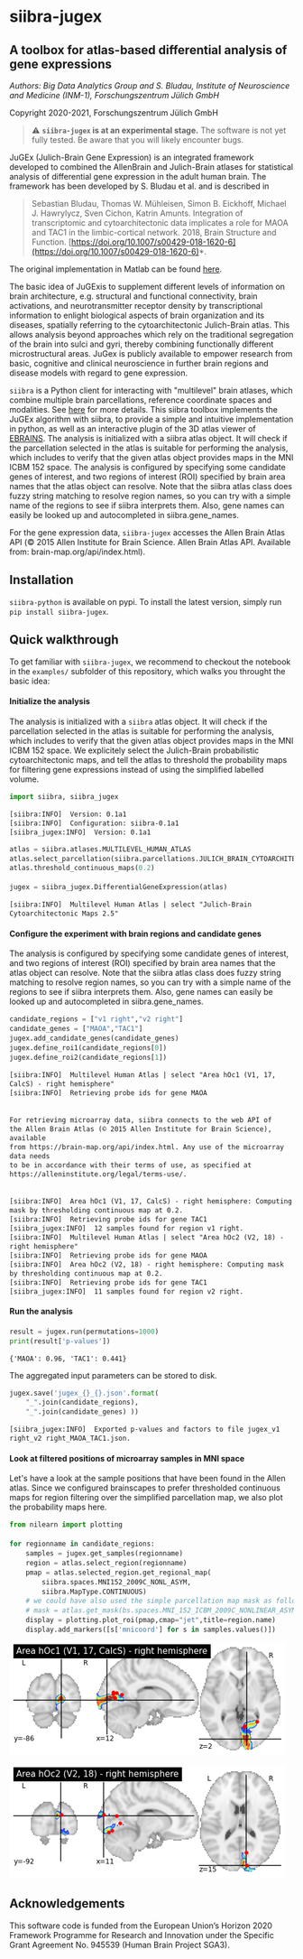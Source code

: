 # siibra-jugex

## A toolbox for atlas-based differential analysis of gene expressions

*Authors: Big Data Analytics Group and S. Bludau, Institute of Neuroscience and Medicine (INM-1), Forschungszentrum Jülich GmbH*

Copyright 2020-2021, Forschungszentrum Jülich GmbH 

> :warning: **`siibra-jugex` is at an experimental stage.** The software is not yet fully tested. Be aware that you will likely encounter bugs.

JuGEx  (Julich-Brain Gene Expression) is an integrated framework developed to combined the AllenBrain and Julich-Brain atlases for statistical analysis of differential gene expression in the adult human brain.
The framework has been developed by S. Bludau et al. and is described in 

> Sebastian Bludau, Thomas W. Mühleisen, Simon B. Eickhoff, Michael J. Hawrylycz, Sven Cichon, Katrin Amunts. Integration of transcriptomic and cytoarchitectonic data implicates a role for MAOA and TAC1 in the limbic-cortical network. 2018, Brain Structure and Function. [https://doi.org/10.1007/s00429-018-1620-6](https://doi.org/10.1007/s00429-018-1620-6)*.

The original implementation in Matlab can be found [here](https://www.fz-juelich.de/SharedDocs/Downloads/INM/INM-1/DE/jugex.html?nn=2163780).

The basic idea of JuGExis to supplement different levels of information on brain architecture, e.g. structural and functional connectivity, brain activations, and neurotransmitter receptor density by transcriptional information to enlight biological aspects of brain organization and its diseases, spatially referring to the cytoarchitectonic Julich-Brain atlas. This allows analysis beyond approaches which rely on the traditional segregation of the brain into sulci and gyri, thereby combining functionally different microstructural areas. JuGex is publicly available to empower research from basic, cognitive and clinical neuroscience in further brain regions and disease models with regard to gene expression.

`siibra` is a Python client for interacting with "multilevel" brain atlases, which combine multiple brain parcellations, reference coordinate spaces and modalities. See [here](https://siibra.eu) for more details.
This siibra toolbox implements the JuGEx algorithm with siibra, to provide a simple and intuitive implementation in python, as well as an interactive plugin of the 3D atlas viewer of [EBRAINS](https://ebrains.eu/service/human-brain-atlas/).
The analysis is initialized with a siibra atlas object. It will check if the parcellation selected in the atlas is suitable for performing the analysis, which includes to verify that the given atlas object provides maps in the MNI ICBM 152 space. The analysis is configured by specifying some candidate genes of interest, and two regions of interest (ROI) specified by brain area names that the atlas object can resolve. Note that the siibra atlas class does fuzzy string matching to resolve region names, so you can try with a simple name of the regions to see if siibra interprets them.  Also, gene names can easily be looked up and autocompleted in siibra.gene_names.

For the gene expression data, `siibra-jugex` accesses the Allen Brain Atlas API (© 2015 Allen Institute for Brain Science. Allen Brain Atlas API. Available from: brain-map.org/api/index.html).

## Installation

`siibra-python` is available on pypi. To install the latest version, simply run `pip install siibra-jugex`.

## Quick walkthrough

To get familiar with `siibra-jugex`, we recommend to checkout the notebook in the `examples/` subfolder of this repository, which walks you throught the basic idea:


#### Initialize the analysis

The analysis is initialized with a `siibra` atlas object. It will check if the parcellation selected in the atlas is suitable for performing the analysis, which includes to verify that the given atlas object provides maps in the MNI ICBM 152 space. We explicitely select the Julich-Brain probabilistic cytoarchitectonic maps, and  tell the atlas to threshold the probability maps for filtering gene expressions instead of using the simplified labelled volume. 


```python
import siibra, siibra_jugex
```

    [siibra:INFO]  Version: 0.1a1
    [siibra:INFO]  Configuration: siibra-0.1a1
    [siibra_jugex:INFO]  Version: 0.1a1


```python
atlas = siibra.atlases.MULTILEVEL_HUMAN_ATLAS
atlas.select_parcellation(siibra.parcellations.JULICH_BRAIN_CYTOARCHITECTONIC_MAPS_2_5)
atlas.threshold_continuous_maps(0.2)

jugex = siibra_jugex.DifferentialGeneExpression(atlas)
```

    [siibra:INFO]  Multilevel Human Atlas | select "Julich-Brain Cytoarchitectonic Maps 2.5"


#### Configure the experiment with brain regions and candidate genes

The analysis is configured by specifying some candidate genes of interest, and two regions of interest (ROI) specified by brain area names that the atlas object can resolve. Note that the siibra atlas class does fuzzy string matching to resolve region names, so you can try with a simple name of the regions to see if siibra interprets them.  Also, gene names can easily be looked up and autocompleted in siibra.gene_names. 



```python
candidate_regions = ["v1 right","v2 right"]
candidate_genes = ["MAOA","TAC1"]
jugex.add_candidate_genes(candidate_genes)
jugex.define_roi1(candidate_regions[0])
jugex.define_roi2(candidate_regions[1])
```

    [siibra:INFO]  Multilevel Human Atlas | select "Area hOc1 (V1, 17, CalcS) - right hemisphere"
    [siibra:INFO]  Retrieving probe ids for gene MAOA


    For retrieving microarray data, siibra connects to the web API of
    the Allen Brain Atlas (© 2015 Allen Institute for Brain Science), available
    from https://brain-map.org/api/index.html. Any use of the microarray data needs
    to be in accordance with their terms of use, as specified at
    https://alleninstitute.org/legal/terms-use/.


    [siibra:INFO]  Area hOc1 (V1, 17, CalcS) - right hemisphere: Computing mask by thresholding continuous map at 0.2.
    [siibra:INFO]  Retrieving probe ids for gene TAC1
    [siibra_jugex:INFO]  12 samples found for region v1 right.
    [siibra:INFO]  Multilevel Human Atlas | select "Area hOc2 (V2, 18) - right hemisphere"
    [siibra:INFO]  Retrieving probe ids for gene MAOA
    [siibra:INFO]  Area hOc2 (V2, 18) - right hemisphere: Computing mask by thresholding continuous map at 0.2.
    [siibra:INFO]  Retrieving probe ids for gene TAC1
    [siibra_jugex:INFO]  11 samples found for region v2 right.


#### Run the analysis


```python
result = jugex.run(permutations=1000)
print(result['p-values'])
```

    {'MAOA': 0.96, 'TAC1': 0.441}


The aggregated input parameters can be stored to disk.


```python
jugex.save('jugex_{}_{}.json'.format(
    "_".join(candidate_regions),
    "_".join(candidate_genes) ))
```

    [siibra_jugex:INFO]  Exported p-values and factors to file jugex_v1 right_v2 right_MAOA_TAC1.json.


#### Look at filtered positions of microarray samples in MNI space

Let's have a look at the sample positions that have been found in the Allen atlas. Since we configured brainscapes to prefer thresholded continuous maps for region filtering over the simplified parcellation map, we also plot the probability maps here.


```python
from nilearn import plotting

for regionname in candidate_regions:
    samples = jugex.get_samples(regionname)
    region = atlas.select_region(regionname)
    pmap = atlas.selected_region.get_regional_map(
        siibra.spaces.MNI152_2009C_NONL_ASYM, 
        siibra.MapType.CONTINUOUS)    
    # we could have also used the simple parcellation map mask as follows:
    # mask = atlas.get_mask(bs.spaces.MNI_152_ICBM_2009C_NONLINEAR_ASYMMETRIC)
    display = plotting.plot_roi(pmap,cmap="jet",title=region.name)
    display.add_markers([s['mnicoord'] for s in samples.values()])
```


    
![png](images/example_12_1.png)
    



    
![png](images/example_12_2.png)
    


## Acknowledgements

This software code is funded from the European Union’s Horizon 2020 Framework
Programme for Research and Innovation under the Specific Grant Agreement No.
945539 (Human Brain Project SGA3).
